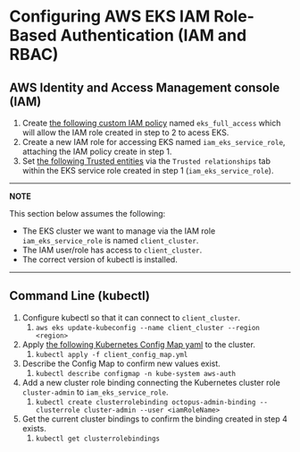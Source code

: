 # Configuring AWS EKS IAM Role-Based Authentication (IAM and RBAC)

## AWS Identity and Access Management console (IAM) 

1. Create [the following custom IAM policy]() named `eks_full_access` which will allow the IAM role created in step to 2 to acess EKS.
2. Create a new IAM role for accessing EKS named `iam_eks_service_role`, attaching the IAM policy create in step 1.
3. Set [the following Trusted entities]() via the `Trusted relationships` tab within the EKS service role created in step 1 (`iam_eks_service_role`).

---
**NOTE**

This section below assumes the following:

- The EKS cluster we want to manage via the IAM role `iam_eks_service_role` is named `client_cluster`.
- The IAM user/role has access to `client_cluster`.
- The correct version of kubectl is installed.
  
---

## Command Line (kubectl)

1. Configure kubectl so that it can connect to `client_cluster`.
   1. `aws eks update-kubeconfig --name client_cluster --region <region>`
2. Apply [the following Kubernetes Config Map yaml]() to the cluster.
   1. `kubectl apply -f client_config_map.yml`
3. Describe the Config Map to confirm new values exist.
   1. `kubectl describe configmap -n kube-system aws-auth`
4. Add a new cluster role binding connecting the Kubernetes cluster role `cluster-admin` to `iam_eks_service_role`.
   1. `kubectl create clusterrolebinding octopus-admin-binding --clusterrole cluster-admin --user <iamRoleName>`
5. Get the current cluster bindings to confirm the binding created in step 4 exists.
   1. `kubectl get clusterrolebindings`